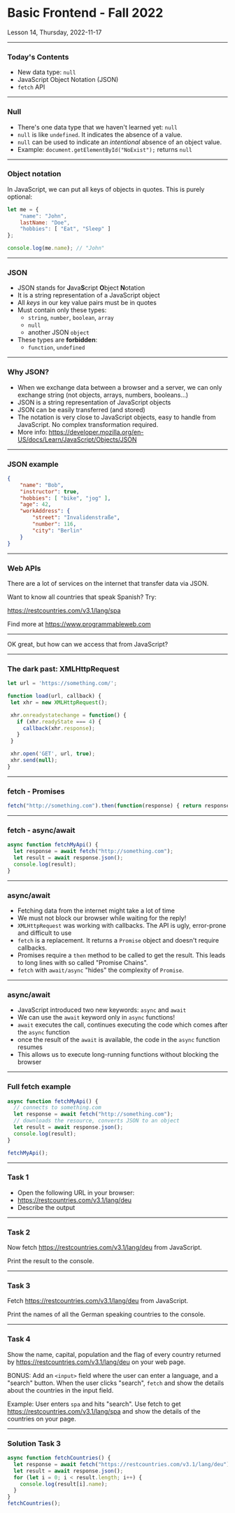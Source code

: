 <!-- .slide: id="lesson14" -->

# Basic Frontend - Fall 2022

Lesson 14, Thursday, 2022-11-17

---

### Today's Contents

* New data type: `null`
* JavaScript Object Notation (JSON)
* `fetch` API

---

### Null

* There's one data type that we haven't learned yet: `null`
* `null` is like `undefined`. It indicates the absence of a value.
* `null` can be used to indicate an *intentional* absence of an object value.
* Example: `document.getElementById("NoExist");` returns `null`

---

### Object notation

In JavaScript, we can put all keys of objects in quotes. This is purely optional:

```js
let me = {
    "name": "John",
    lastName: "Doe",
    "hobbies": [ "Eat", "Sleep" ]
};

console.log(me.name); // "John"
```

---

### JSON

* JSON stands for **J**ava**S**cript **O**bject **N**otation
* It is a string representation of a JavaScript object
* All *keys* in our key value pairs must be in quotes
* Must contain only these types:
   * `string`, `number`, `boolean`, `array`
   * `null`
   * another JSON `object`
* These types are **forbidden**:
   * `function`, `undefined`

---

### Why JSON?

* When we exchange data between a browser and a server, we can only exchange string (not objects, arrays, numbers, booleans...)
* JSON is a string representation of JavaScript objects
* JSON can be easily transferred (and stored)
* The notation is very close to JavaScript objects, easy to handle from JavaScript. No complex transformation required.
* More info: https://developer.mozilla.org/en-US/docs/Learn/JavaScript/Objects/JSON

---

### JSON example

```json
{
    "name": "Bob",
    "instructor": true,
    "hobbies": [ "bike", "jog" ],
    "age": 42,
    "workAddress": {
        "street": "Invalidenstraße",
        "number": 116,
        "city": "Berlin"
    }
}
```

---

### Web APIs

There are a lot of services on the internet that transfer data via JSON.

Want to know all countries that speak Spanish? Try:

https://restcountries.com/v3.1/lang/spa

Find more at https://www.programmableweb.com

---

OK great, but how can we access that from JavaScript?

---

### The dark past: XMLHttpRequest

```js
let url = 'https://something.com/';

function load(url, callback) {
 let xhr = new XMLHttpRequest();

 xhr.onreadystatechange = function() {
   if (xhr.readyState === 4) {
     callback(xhr.response);
   }
 }

 xhr.open('GET', url, true);
 xhr.send(null);
}
```

---

### fetch - Promises

```js
fetch("http://something.com").then(function(response) { return response.json(); }).then(function(json) { console.log("got json: " + json); });
```

---

### fetch - async/await

```js
async function fetchMyApi() {
  let response = await fetch("http://something.com");
  let result = await response.json();
  console.log(result);
}
```

---

### async/await

* Fetching data from the internet might take a lot of time
* We must not block our browser while waiting for the reply!
* `XMLHttpRequest` was working with callbacks. The API is ugly, error-prone and difficult to use
* `fetch` is a replacement. It returns a `Promise` object and doesn't require callbacks.
* Promises require a `then` method to be called to get the result. This leads to long lines with so called "Promise Chains".
* `fetch` with `await/async` "hides" the complexity of `Promise`.

<!-- .slide: style="font-size:80%" -->

---

### async/await

* JavaScript introduced two new keywords: `async` and `await`
* We can use the `await` keyword only in `async` functions!
* `await` executes the call, continues executing the code which comes after the `async` function
* once the result of the `await` is available, the code in the `async` function resumes
* This allows us to execute long-running functions without blocking the browser

---

### Full fetch example

```js
async function fetchMyApi() {
  // connects to something.com
  let response = await fetch("http://something.com");
  // downloads the resource, converts JSON to an object
  let result = await response.json();
  console.log(result);
}

fetchMyApi();
```

------

### Task 1

* Open the following URL in your browser:
* https://restcountries.com/v3.1/lang/deu
* Describe the output

---

### Task 2

Now fetch https://restcountries.com/v3.1/lang/deu from JavaScript.

Print the result to the console.

---

### Task 3

Fetch https://restcountries.com/v3.1/lang/deu from JavaScript.

Print the names of all the German speaking countries to the console.

---

### Task 4

Show the name, capital, population and the flag of every country returned by https://restcountries.com/v3.1/lang/deu on your web page.

BONUS: Add an `<input>` field where the user can enter a language, and a "search" button. When the user clicks "search", `fetch` and show the details about the countries in the input field.

Example: User enters `spa` and hits "search". Use fetch to get https://restcountries.com/v3.1/lang/spa and show the details of the countries on your page.

---

### Solution Task 3

```js
async function fetchCountries() {
  let response = await fetch("https://restcountries.com/v3.1/lang/deu");
  let result = await response.json();
  for (let i = 0; i < result.length; i++) {
    console.log(result[i].name);
  }
}
fetchCountries();
```
